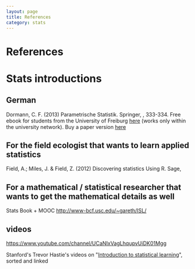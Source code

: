 ```yaml
---
layout: page
title: References
category: stats
---
```


References
===


# Stats introductions

## German

Dormann, C. F. (2013) Parametrische Statistik. Springer, , 333-334. Free ebook for students from the University of Freiburg [here](http://link.springer.com.ezproxy.ub.uni-freiburg.de/book/10.1007/978-3-642-34786-3/page/1
) (works only within the university network). Buy a paper version [here](http://www.springer.com/springer+spektrum/statistik/statistik+f%C3%BCr+naturwissenschaft+medizin+%26+technik/book/978-3-642-34785-6)


## For the field ecologist that wants to learn applied statistics


Field, A.; Miles, J. & Field, Z. (2012) Discovering statistics Using R. Sage, 


## For a mathematical / statistical researcher that wants to get the mathematical details as well

Stats Book + MOOC http://www-bcf.usc.edu/~gareth/ISL/


## videos

https://www.youtube.com/channel/UCaNIxVagLhqupvUiDK01Mgg


Stanford's Trevor Hastie's videos on "[Introduction to statistical learning](http://www.r-bloggers.com/in-depth-introduction-to-machine-learning-in-15-hours-of-expert-videos/)", sorted and linked 


